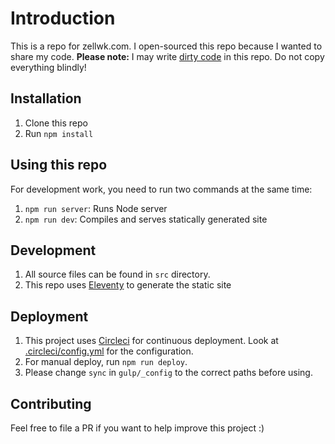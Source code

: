 # Introduction

This is a repo for zellwk.com. I open-sourced this repo because I wanted to share my code. **Please note:** I may write [dirty code](https://zellwk.com/blog/write-dirty-code) in this repo. Do not copy everything blindly!

## Installation

1. Clone this repo
2. Run `npm install`

## Using this repo

For development work, you need to run two commands at the same time:

1. `npm run server`: Runs Node server
2. `npm run dev`: Compiles and serves statically generated site

## Development

1. All source files can be found in `src` directory.
2. This repo uses [Eleventy](https://github.com/11ty/eleventy) to generate the static site

## Deployment

1. This project uses [Circleci](https://circleci.com) for continuous deployment. Look at [.circleci/config.yml](.circleci/config.yml) for the configuration.
2. For manual deploy, run `npm run deploy`.
3. Please change `sync` in `gulp/_config` to the correct paths before using.

## Contributing

Feel free to file a PR if you want to help improve this project :)
